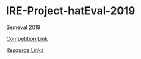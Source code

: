 # IRE-Project-hatEval-2019
Semeval 2019

[Competition Link](https://competitions.codalab.org/competitions/19935)

[Resource Links](https://docs.google.com/document/d/1wKidmIkbNhfa_5swKL0XhZh24O68V3xxuKVHVrMwJVM/edit)
